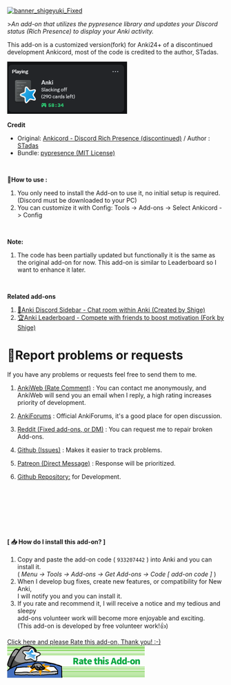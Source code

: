 [![banner_shigeyuki_Fixed](https://github.com/shigeyukey/Pokemanki-Gold/assets/124401518/8408c164-e95c-4e40-98c1-393b03e04bcb)](http://patreon.com/Shigeyuki)   <br>

\>*An add-on that utilizes the pypresence library and updates your Discord status (Rich Presence) to display your Anki activity.*

This add-on is a customized version(fork) for Anki24+ of a discontinued development Ankicord, most of the code is credited to the author, STadas.

![alt text](images/Ankicord/01.png)

**Credit**
* Original: [Ankicord - Discord Rich Presence (discontinued)](https://github.com/STadas/Ankicord/) / Author : [STadas](https://github.com/STadas)
* Bundle: [pypresence (MIT License)](https://github.com/qwertyquerty/pypresence)
<br>

 **📖How to use :** <br>
 1. You only need to install the Add-on to use it, no initial setup is required. (Discord must be downloaded to your PC)
 1. You can customize it with Config: Tools -> Add-ons -> Select Ankicord -> Config

<br>

 **Note:**<br>
 1. The code has been partially updated but functionally it is the same as the original add-on for now. This add-on is similar to Leaderboard so I want to enhance it later.

<br>

 **Related add-ons**
 1. [📱Anki Discord Sidebar - Chat room within Anki (Created by Shige)](https://ankiweb.net/shared/info/33855257)
 1. [🏆Anki Leaderboard - Compete with friends to boost motivation (Fork by Shige)](https://ankiweb.net/shared/info/175794613)




# 🚨Report problems or requests

If you have any problems or requests feel free to send them to me.

  1. <a href="https://ankiweb.net/shared/review/933207442" target="_blank">AnkiWeb (Rate Comment)</a> : You can contact me anonymously, and AnkiWeb will send you an email when I reply, a high rating increases priority of development.
  2. <a href="https://forums.ankiweb.net/t/simple-fix-of-broken-add-ons-for-the-latest-anki-by-shige/41650" target="_blank">AnkiForums</a> : Official AnkiForums, it's a good place for open discussion.
  3. <a href="https://www.reddit.com/r/Anki/comments/1b0eybn/simple_fix_of_broken_addons_for_the_latest_anki/" target="_blank">Reddit (Fixed add-ons, or DM)</a> : You can request me to repair broken Add-ons.
  4. <a href="https://github.com/shigeyukey/my_addons/issues" target="_blank">Github (Issues)</a> : Makes it easier to track problems.
  5. <a href="https://www.patreon.com/Shigeyuki" target="_blank">Patreon (Direct Message)</a> : Response will be prioritized.

  6. <a href="https://github.com/shigeyukey/Ankicord" target="_blank">Github Repository:</a> for Development.

<br><br>




<br>
<br>
<br>


#### \[ 📥 How do I install this add-on? ]
1. Copy and paste the add-on code ( `933207442` )  into Anki and you can install it.<br>
    ( *Menu -> Tools -> Add-ons -> Get Add-ons -> Code \[ add-on code ]* )
2. When I develop bug fixes, create new features, or compatibility for New Anki,<br>
 I will notify you and you can install it.
3. If you rate and recommend it, I will receive a notice and my tedious and sleepy<br>
 add-ons volunteer work will become more enjoyable and exciting. <br>
 (This add-on is developed by free volunteer work!👍️)

[Click here and please Rate this add-on, Thank you! :-) <br>
 ![Please rate this](https://raw.githubusercontent.com/shigeyukey/my_addons/main/media_files/rate_this.gif)](https://ankiweb.net/shared/review/933207442)

